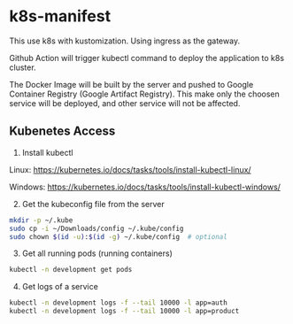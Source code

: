 # k8s-manifest

This use k8s with kustomization. Using ingress as the gateway.

Github Action will trigger kubectl command to deploy the application to k8s cluster.

The Docker Image will be built by the server and pushed to Google Container Registry (Google Artifact Registry). This make only the choosen service will be deployed, and other service will not be affected.

## Kubenetes Access

1. Install kubectl

Linux: https://kubernetes.io/docs/tasks/tools/install-kubectl-linux/

Windows: https://kubernetes.io/docs/tasks/tools/install-kubectl-windows/

2. Get the kubeconfig file from the server

```bash
mkdir -p ~/.kube
sudo cp -i ~/Downloads/config ~/.kube/config
sudo chown $(id -u):$(id -g) ~/.kube/config  # optional
```

3. Get all running pods (running containers)

```bash
kubectl -n development get pods
```

4. Get logs of a service

```bash
kubectl -n development logs -f --tail 10000 -l app=auth
kubectl -n development logs -f --tail 10000 -l app=product
```
